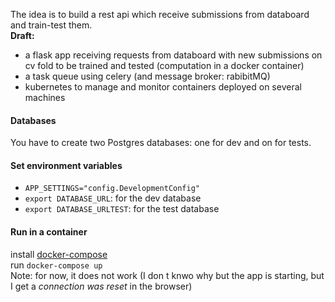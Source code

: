 The idea is to build a rest api which receive submissions from databoard and train-test them.  
**Draft:**   
- a flask app receiving requests from databoard with new submissions on cv fold to be trained and tested (computation in a docker container) 
- a task queue using celery (and message broker: rabibitMQ)  
- kubernetes to manage and monitor containers deployed on several machines  

#### Databases
You have to create two Postgres databases: one for dev and on for tests.

#### Set environment variables
* `APP_SETTINGS="config.DevelopmentConfig"`  
* `export DATABASE_URL`: for the dev database    
* `export DATABASE_URLTEST`: for the test database   

#### Run in a container  
install [docker-compose](https://docs.docker.com/compose/install/)   
run `docker-compose up`  
Note: for now, it does not work (I don t knwo why but the app is starting, but I get a *connection was reset* in the browser)
